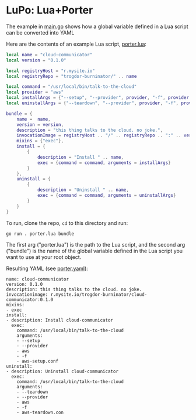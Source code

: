 # LuPo: Lua+Porter

The example in [main.go](./main.go) shows how a global variable defined in a Lua script can be converted into YAML

Here are the contents of an example Lua script, [porter.lua](./porter.lua):
```lua
local name = "cloud-communicator"
local version = "0.1.0"

local registryHost = "r.mysite.io"
local registryRepo = "trogdor-burninator/" .. name

local command = "/usr/local/bin/talk-to-the-cloud"
local provider = "aws"
local installArgs = {"--setup", "--provider", provider, "-f", provider .. "-setup.conf"}
local uninstallArgs = {"--teardown", "--provider", provider, "-f", provider .. "-teardown.conf"}

bundle = {
    name =  name,
    version = version,
    description = "this thing talks to the cloud. no joke.",
    invocationImage = registryHost .. "/" .. registryRepo .. ":" .. version,
    mixins = {"exec"},
    install = {
        {
            description = "Install " .. name,
            exec = {command = command, arguments = installArgs}
        }
    },
    uninstall = {
        {
            description = "Uninstall " .. name,
            exec = {command = command, arguments = uninstallArgs}
        }
    }
}
```

To run, clone the repo, `cd` to this directory and run:

```
go run . porter.lua bundle
```

The first arg ("porter.lua") is the path to the Lua script, and the second arg ("bundle") is the name of the global variable defined in the Lua script you want to use at your root object.

Resulting YAML (see [porter.yaml](./porter.yaml)):
```
name: cloud-communicator
version: 0.1.0
description: this thing talks to the cloud. no joke.
invocationimage: r.mysite.io/trogdor-burninator/cloud-communicator:0.1.0
mixins:
- exec
install:
- description: Install cloud-communicator
  exec:
    command: /usr/local/bin/talk-to-the-cloud
    arguments:
    - --setup
    - --provider
    - aws
    - -f
    - aws-setup.conf
uninstall:
- description: Uninstall cloud-communicator
  exec:
    command: /usr/local/bin/talk-to-the-cloud
    arguments:
    - --teardown
    - --provider
    - aws
    - -f
    - aws-teardown.con
```
